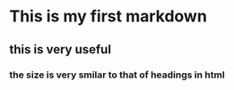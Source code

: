# This is my first markdown 
## this is very useful 
### the size is very smilar to that of headings in html 
